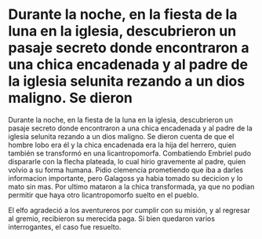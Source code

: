 # Durante la noche, en la fiesta de la luna en la iglesia, descubrieron un pasaje secreto donde encontraron a una chica encadenada y al padre de la iglesia selunita rezando a un dios maligno. Se dieron 

Durante la noche, en la fiesta de la luna en la iglesia, descubrieron un pasaje secreto donde encontraron a una chica encadenada y al padre de la iglesia selunita rezando a un dios maligno. Se dieron cuenta de que el hombre lobo era él y la chica encadenada era la hija del herrero, quien también se transformó en una licantropomorfa. Combatiendo Embriel pudo dispararle con la flecha plateada, lo cual hirio gravemente al padre, quien volvio a su forma humana. Pidio clemencia prometiendo que iba a darles informacion importante, pero Galagoss ya habia tomado su decicion y lo mato sin mas. Por ultimo mataron a la chica transformada, ya que no podian permitir que haya otro licantropomorfo suelto en el pueblo.

El elfo agradeció a los aventureros por cumplir con su misión, y al regresar al gremio, recibieron su merecida paga. Si bien quedaron varios interrogantes, el caso fue resuelto.

